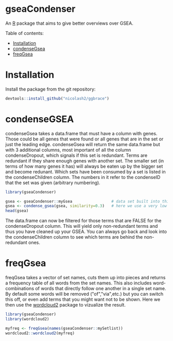 # gseaCondenser

An [R](https://www.r-project.org) package that aims to give better overviews over GSEA.

Table of contents:

- [Installation](#Installation)
- [condenseGsea](#condenseGsea)
- [freqGsea](#freqGsea)

# Installation
Install the package from the git repository:
``` r
devtools::install_github("nicolash2/ggbrace")
```

# condenseGSEA

condenseGsea takes a data.frame that must have a column with genes. Those could be all genes that were found or all genes that are in the set or just the leading edge. condenseGsea will return the same data.frame but with 3 additional columns, most important of all the column condenseDropout, which signals if this set is redundant. Terms are redundant if they share enough genes with another set. The smaller set (in terms of how many genes it has) will always be eaten up by the bigger set and become redunant. Which sets have been consumed by a set is listed in the condenseChildren column. The numbers in it refer to the condenseID that the set was given (arbitrary numbering).

``` r
library(gseaCondenser)

gsea <- gseaCondenser::myGsea                 # data set built into this package for demonstration purposes
gsea <- condense_gsea(gsea, similarity=0.3)   # here we use a very low similarity threshold. 0.8-1 might be more appropriate in many cases
head(gsea)
```

The data.frame can now be filtered for those terms that are FALSE for the condenseDropout column. This will yield only non-redundant terms and thus you have cleaned up your GSEA. You can always go back and look into the condenseChildren column to see which terms are behind the non-redundant ones.

# freqGsea

freqGsea takes a vector of set names, cuts them up into pieces and returns a frequency table of all words from the set names. This also includes word-combinations of words that directly follow one another in a single set name. By default some words will be removed ("of","via",etc.) but you can switch this off, or even add terms that you might want not to be shown. Here we then use the [wordcloud2](https://github.com/Lchiffon/wordcloud2) package to vizualize the result.

``` r
library(gseaCondenser)
library(wordcloud2)

myfreq <- freqGsea(names(gseaCondenser::mySetlist))
wordcloud2::wordcloud2(myfreq)
```

